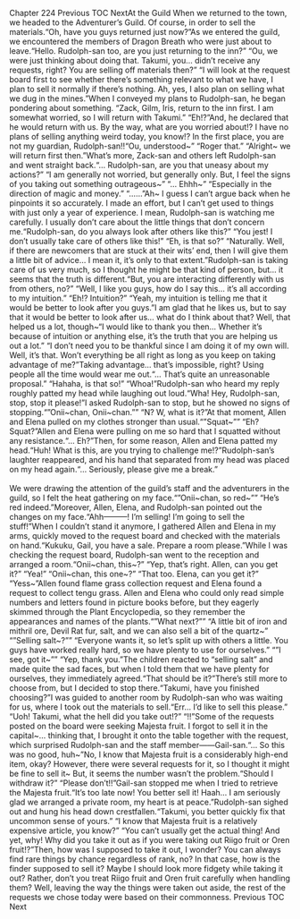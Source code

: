 Chapter 224 Previous TOC NextAt the Guild When we returned to the town, we headed to the Adventurer’s Guild. Of course, in order to sell the materials.“Oh, have you guys returned just now?”As we entered the guild, we encountered the members of Dragon Breath who were just about to leave.“Hello. Rudolph-san too, are you just returning to the inn?” “Ou, we were just thinking about doing that. Takumi, you… didn’t receive any requests, right? You are selling off materials then?” “I will look at the request board first to see whether there’s something relevant to what we have, I plan to sell it normally if there’s nothing. Ah, yes, I also plan on selling what we dug in the mines.”When I conveyed my plans to Rudolph-san, he began pondering about something.    “Zack, Gilm, Iris, return to the inn first. I am somewhat worried, so I will return with Takumi.” “Eh!?”And, he declared that he would return with us. By the way, what are you worried about!? I have no plans of selling anything weird today, you know!? In the first place, you are not my guardian, Rudolph-san!!“Ou, understood~” “Roger that.” “Alright~ we will return first then.”What’s more, Zack-san and others left Rudolph-san and went straight back.“… Rudolph-san, are you that uneasy about my actions?” “I am generally not worried, but generally only. But, I feel the signs of you taking out something outrageous~” “… Ehhh~” “Especially in the direction of magic and money.” “……”Ah~ I guess I can’t argue back when he pinpoints it so accurately. I made an effort, but I can’t get used to things with just only a year of experience. I mean, Rudolph-san is watching me carefully. I usually don’t care about the little things that don’t concern me.“Rudolph-san, do you always look after others like this?” “You jest! I don’t usually take care of others like this!” “Eh, is that so?” “Naturally. Well, if there are newcomers that are stuck at their wits’ end, then I will give them a little bit of advice… I mean it, it’s only to that extent.”Rudolph-san is taking care of us very much, so I thought he might be that kind of person, but… it seems that the truth is different.“But, you are interacting differently with us from others, no?” “Well, I like you guys, how do I say this… it’s all according to my intuition.” “Eh!? Intuition?” “Yeah, my intuition is telling me that it would be better to look after you guys.”I am glad that he likes us, but to say that it would be better to look after us… what do I think about that? Well, that helped us a lot, though~“I would like to thank you then… Whether it’s because of intuition or anything else, it’s the truth that you are helping us out a lot.” “I don’t need you to be thankful since I am doing it of my own will. Well, it’s that. Won’t everything be all right as long as you keep on taking advantage of me?”Taking advantage… that’s impossible, right? Using people all the time would wear me out.“… That’s quite an unreasonable proposal.” “Hahaha, is that so!” “Whoa!”Rudolph-san who heard my reply roughly patted my head while laughing out loud.“Wha! Hey, Rudolph-san, stop, stop it please!”I asked Rudolph-san to stop, but he showed no signs of stopping.“”Onii~chan, Onii~chan.”” “N? W, what is it?”At that moment, Allen and Elena pulled on my clothes stronger than usual.“”Squat~”” “Eh? Squat?”Allen and Elena were pulling on me so hard that I squatted without any resistance.“… Eh?”Then, for some reason, Allen and Elena patted my head.“Huh! What is this, are you trying to challenge me!?”Rudolph-san’s laughter reappeared, and his hand that separated from my head was placed on my head again.“… Seriously, please give me a break.”<br/><br/>
We were drawing the attention of the guild’s staff and the adventurers in the guild, so I felt the heat gathering on my face.“”Onii~chan, so red~”” “He’s red indeed.”Moreover, Allen, Elena, and Rudolph-san pointed out the changes on my face.“Ahh———! I’m selling! I’m going to sell the stuff!”When I couldn’t stand it anymore, I gathered Allen and Elena in my arms, quickly moved to the request board and checked with the materials on hand.“Kukuku, Gail, you have a sale. Prepare a room please.”While I was checking the request board, Rudolph-san went to the reception and arranged a room.“Onii~chan, this~?” “Yep, that’s right. Allen, can you get it?” “Yea!” “Onii~chan, this one~?” “That too. Elena, can you get it?” “Yess~”Allen found flame grass collection request and Elena found a request to collect tengu grass. Allen and Elena who could only read simple numbers and letters found in picture books before, but they eagerly skimmed through the Plant Encyclopedia, so they remember the appearances and names of the plants.“”What next?”” “A little bit of iron and mithril ore, Devil Rat fur, salt, and we can also sell a bit of the quartz~” “”Selling salt~?”” “Everyone wants it, so let’s split up with others a little. You guys have worked really hard, so we have plenty to use for ourselves.” “”I see, got it~”” “Yep, thank you.”The children reacted to “selling salt” and made quite the sad faces, but when I told them that we have plenty for ourselves, they immediately agreed.“That should be it?”There’s still more to choose from, but I decided to stop there.“Takumi, have you finished choosing?”I was guided to another room by Rudolph-san who was waiting for us, where I took out the materials to sell.“Err… I’d like to sell this please.” “Uoh! Takumi, what the hell did you take out!?” “!!”Some of the requests posted on the board were seeking Majesta fruit. I forgot to sell it in the capital~… thinking that, I brought it onto the table together with the request, which surprised Rudolph-san and the staff member——Gail-san.“… So this was no good, huh~”No, I know that Majesta fruit is a considerably high-end item, okay? However, there were several requests for it, so I thought it might be fine to sell it~ But, it seems the number wasn’t the problem.“Should I withdraw it?” “Please don’t!!”Gail-san stopped me when I tried to retrieve the Majesta fruit.“It’s too late now! You better sell it! Haah… I am seriously glad we arranged a private room, my heart is at peace.”Rudolph-san sighed out and hung his head down crestfallen.“Takumi, you better quickly fix that uncommon sense of yours.” “I know that Majesta fruit is a relatively expensive article, you know?” “You can’t usually get the actual thing! And yet, why! Why did you take it out as if you were taking out Riigo fruit or Oren fruit!?”Then, how was I supposed to take it out, I wonder? You can always find rare things by chance regardless of rank, no? In that case, how is the finder supposed to sell it? Maybe I should look more fidgety while taking it out? Rather, don’t you treat Riigo fruit and Oren fruit carefully when handling them? Well, leaving the way the things were taken out aside, the rest of the requests we chose today were based on their commonness. Previous TOC Next<br/><br/>
